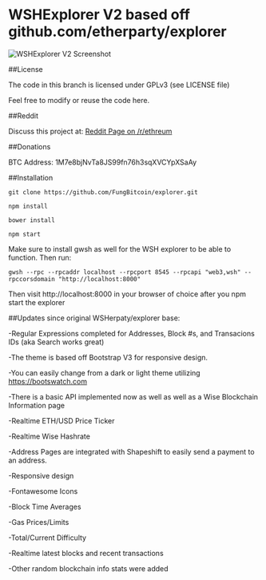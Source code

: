 # WSHExplorer V2 based off github.com/etherparty/explorer

![WSHExplorer V2 Screenshot](http://i.imgur.com/wgROAS9.png)

##License

The code in this branch is licensed under GPLv3 (see LICENSE file)

Feel free to modify or reuse the code here.

##Reddit

Discuss this project at: [Reddit Page on /r/ethreum](https://www.reddit.com/r/ethereum/comments/511j5a/new_ethereum_block_explorer_heavily_updated/)

##Donations

BTC Address: 1M7e8bjNvTa8JS99fn76h3sqXVCYpXSaAy

##Installation

`git clone https://github.com/FungBitcoin/explorer.git`

`npm install`

`bower install`

`npm start`

Make sure to install gwsh as well for the WSH explorer to be able to function. Then run:

`gwsh --rpc --rpcaddr localhost --rpcport 8545 --rpcapi "web3,wsh" --rpccorsdomain "http://localhost:8000"`

Then visit http://localhost:8000 in your browser of choice after you npm start the explorer

##Updates since original WSHerpaty/explorer base:

-Regular Expressions completed for Addresses, Block #s, and Transacions IDs (aka Search works great)

-The theme is based off Bootstrap V3 for responsive design.

-You can easily change from a dark or light theme utilizing https://bootswatch.com

-There is a basic API implemented now as well as well as a Wise Blockchain Information page

-Realtime ETH/USD Price Ticker

-Realtime Wise Hashrate

-Address Pages are integrated with Shapeshift to easily send a payment to an address.

-Responsive design

-Fontawesome Icons

-Block Time Averages

-Gas Prices/Limits

-Total/Current Difficulty

-Realtime latest blocks and recent transactions

-Other random blockchain info stats were added

